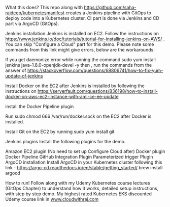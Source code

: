 What this does?
This repo along with https://github.com/saha-rajdeep/kubernetesmanifest creates a Jenkins pipeline with GitOps to deploy code into a Kubernetes cluster. CI part is done via Jenkins and CD part via ArgoCD (GitOps).

Jenkins installation
Jenkins is installed on EC2. Follow the instructions on https://www.jenkins.io/doc/tutorials/tutorial-for-installing-jenkins-on-AWS/ . You can skip "Configure a Cloud" part for this demo. Please note some commands from this link might give errors, below are the workarounds:

If you get daemonize error while running the command sudo yum install jenkins java-1.8.0-openjdk-devel -y then , run the commands from the answer of https://stackoverflow.com/questions/68806741/how-to-fix-yum-update-of-jenkins

Install Docker on the EC2 after Jenkins is installed by following the instructions on https://serverfault.com/questions/836198/how-to-install-docker-on-aws-ec2-instance-with-ami-ce-ee-update

install the Docker Pipeline plugin

Run sudo chmod 666 /var/run/docker.sock on the EC2 after Docker is installed.

Install Git on the EC2 by running sudo yum install git

Jenkins plugins
Install the following plugins for the demo.

Amazon EC2 plugin (No need to set up Configure Cloud after)
Docker plugin
Docker Pipeline
GitHub Integration Plugin
Parameterized trigger Plugin
ArgoCD installation
Install ArgoCD in your Kubernetes cluster following this link - https://argo-cd.readthedocs.io/en/stable/getting_started/
    brew install argocd

How to run!
Follow along with my Udemy Kubernetes course lectures (GitOps Chapter) to understand how it works, detailed setup instructions, with step by step demo. My highest rated Kubernetes EKS discounted Udemy course link in www.cloudwithraj.com